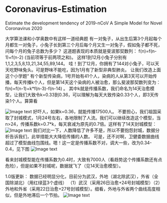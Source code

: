 # Coronavirus-Estimation
Estimate the development tendency of 2019-nCoV
A Simple Model for Novel Coronavirus 2020

大学算法课和小学奥数中有这样一道经典题
有一对兔子，从出生后第3个月起每个月都生一对兔子，小兔子长到第三个月后每个月又生一对兔子，假如兔子都不死，问每个月的兔子总数为多少？ 
这道题表现的本质就是斐波那契数列：
f(n)=f(n-1)+f(n-2) (当前项等于前两项之和)。 
这样1到12月小兔子分别有1,1,2,3,5,8,13,21,34,55,89,144。 哇！到了12月，你拥有了144对小兔子，可以天天吃野味兔头。可是野味不能吃，因为1月有了新型非典型肺炎。
让我们改造上面这个小学题“
有个新型传染病，1号开始有41个人，染病的人从第3天可以开始传播，每天传播k个人，但是第14天这个染病的人被治愈，那么斐波那契数列变为：
f(n)=f(n-1)+k*f(n-3)-f(n-14) 。
其中k就是传播系数，我们命名为14天治愈模型，让我们大致令k=0.33到0.36，可以理解为每天大致传染0.33个人，即3天传染1个人。算算看

![Image text](https://github.com/JunjieZhouwust/Coronavirus-Estimation/tree/master/images/image1.png)
好吓人，如果k=0.36，就能传播17500人。
  不要担心，我们祖国采取了封城模式，1月24号左右，各地限制了人流。我们可以继续改造这个模型，当n>24，传播系数k=0.7*k，每天衰减为原先的0.7倍。这样有了14天封城模型：
![Image text](https://github.com/JunjieZhouwust/Coronavirus-Estimation/tree/master/images/image2.png)
我们对比一下，人数降低了许多不是，所以不要抱怨封城，数据分析告诉我们，此举措能大大降低传播的人数。
可是，还不对啊，卫健委数据曲线超过了模型曲线包围线。嗯！这一定是传播系数不对，调大一些，改为0.34-0.4，见下图
![Image text](https://github.com/JunjieZhouwust/Coronavirus-Estimation/tree/master/images/image3.png)
 
看来封城模型能在传播系数为0.4时，大致有7000人（看趋势这个传播系数还有点危险），但是如果不封城呢，数据就飞了（见14天治愈模型）。

1.0版更新：
数据已经明显分化，目前分为武汉，外地（湖北除武汉），外省（全国除湖北）（用红绿蓝3个虚线） （1）武汉（采用26日治愈+24号封城模型）（2）外地和外省（采用22日治愈+27号封城模型）。细看，外地与外省两个曲线高度相似，但是外地滞后一个节拍。
![Image text](https://github.com/JunjieZhouwust/Coronavirus-Estimation/tree/master/images/image4.png)
